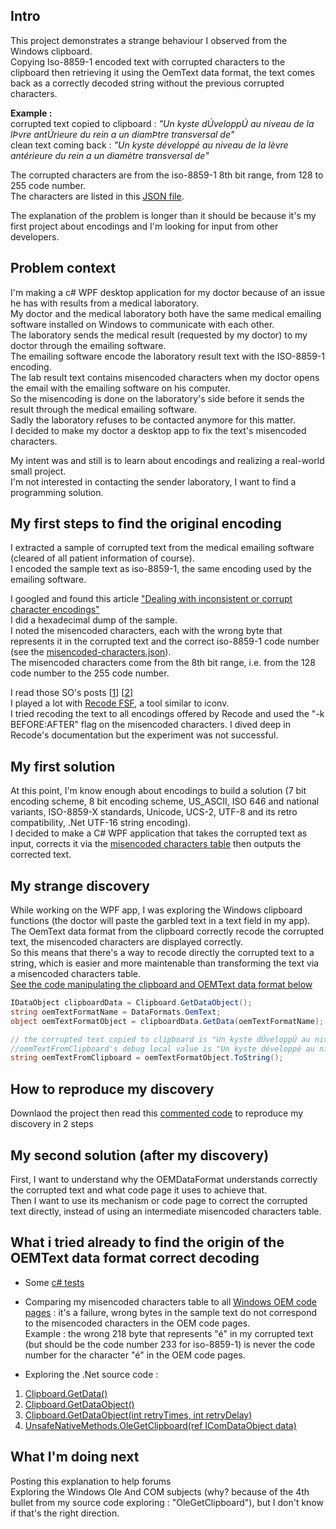 
## Intro

This project demonstrates a strange behaviour I observed from the Windows clipboard.  
Copying Iso-8859-1 encoded text with corrupted characters to the clipboard then retrieving it using the OemText data format, the text comes back as a correctly decoded string without the previous corrupted characters.  

**Example :**  
corrupted text copied to clipboard : *"Un kyste dÚveloppÚ au niveau de la lÞvre antÚrieure du rein a un diamÞtre transversal de"*  
clean text coming back : *"Un kyste développé au niveau de la lèvre antérieure du rein a un diamètre transversal de"*  

The corrupted characters are from the iso-8859-1 8th bit range, from 128 to 255 code number.  
The characters are listed in this [JSON file](https://github.com/raoles/clipboard-recoding/blob/master/clipboard-wpf/misencoded-characters.json).

The explanation of the problem is longer than it should be because it's my first project about encodings and I'm looking for input from other developers.  

## Problem context

I'm making a c# WPF desktop application for my doctor because of an issue he has with results from a medical laboratory.  
My doctor and the medical laboratory both have the same medical emailing software installed on Windows to communicate with each other.  
The laboratory sends the medical result (requested by my doctor) to my doctor through the emailing software.  
The emailing software encode the laboratory result text with the ISO-8859-1 encoding.  
The lab result text contains misencoded characters when my doctor opens the email with the emailing software on his computer.  
So the misencoding is done on the laboratory's side before it sends the result through the medical emailing software.  
Sadly the laboratory refuses to be contacted anymore for this matter.  
I decided to make my doctor a desktop app to fix the text's misencoded characters.  

My intent was and still is to learn about encodings and realizing a real-world small project.  
I'm not interested in contacting the sender laboratory, I want to find a programming solution.  

## My first steps to find the original encoding

I extracted a sample of corrupted text from the medical emailing software (cleared of all patient information of course).  
I encoded the sample text as iso-8859-1, the same encoding used by the emailing software.  

I googled and found this article ["Dealing with inconsistent or corrupt character encodings"](http://www.martinaulbach.net/linux/command-line-magic/41-dealing-with-inconsistent-or-corrupt-character-encodings)  
I did a hexadecimal dump of the sample.  
I noted the misencoded characters, each with the wrong byte that represents it in the corrupted text and the correct iso-8859-1 code number (see the [misencoded-characters.json](https://github.com/raoles/clipboard-recoding/blob/master/clipboard-wpf/misencoded-characters.json)).  
The misencoded characters come from the 8th bit range, i.e. from the 128 code number to the 255 code number.  

I read those SO's posts [[1](http://stackoverflow.com/questions/132318/how-do-i-correct-the-character-encoding-of-a-file)] [[2](http://stackoverflow.com/questions/64860/best-way-to-convert-text-files-between-character-sets)]  
I played a lot with [Recode FSF](https://directory.fsf.org/wiki/Recode), a tool similar to iconv.  
I tried recoding the text to all encodings offered by Recode and used the "-k BEFORE:AFTER" flag on the misencoded characters.
I dived deep in Recode's documentation but the experiment was not successful.  

## My first solution

At this point, I'm know enough about encodings to build a solution (7 bit encoding scheme, 8 bit encoding scheme, US_ASCII, ISO 646 and national variants, ISO-8859-X standards, Unicode, UCS-2, UTF-8 and its retro compatibility, .Net UTF-16 string encoding).  
I decided to make a C# WPF application that takes the corrupted text as input, corrects it via the [misencoded characters table](https://github.com/raoles/clipboard-recoding/blob/master/clipboard-wpf/misencoded-characters.json) then outputs the corrected text.  


## My strange discovery
While working on the WPF app, I was exploring the Windows clipboard functions (the doctor will paste the garbled text in a text field in my app).  
The OemText data format from the clipboard correctly recode the corrupted text, the misencoded characters are displayed correctly.  
So this means that there's a way to recode directly the corrupted text to a string, which is easier and more maintenable than transforming the text via a misencoded characters table.  
[See the code manipulating the clipboard and OEMText data format below](https://github.com/raoles/clipboard-recoding/blob/master/clipboard-wpf/MainWindow.xaml.cs#L50)  

```c#
IDataObject clipboardData = Clipboard.GetDataObject();
string oemTextFormatName = DataFormats.OemText;
object oemTextFormatObject = clipboardData.GetData(oemTextFormatName);

// the corrupted text copied to clipboard is "Un kyste dÚveloppÚ au niveau de la lÞvre antÚrieure du rein a un diamÞtre transversal de" from the sample.txt
//oemTextFromClipboard's debug local value is "Un kyste développé au niveau de la lèvre antérieure du rein a un diamètre transversal de", the text correctly decoded
string oemTextFromClipboard = oemTextFormatObject.ToString();

```



## How to reproduce my discovery

Downlaod the project then read this [commented code](https://github.com/raoles/clipboard-recoding/blob/master/clipboard-wpf/MainWindow.xaml.cs#L37) to reproduce my discovery in 2 steps  

## My second solution (after my discovery)

First, I want to understand why the OEMDataFormat understands correctly the corrupted text and what code page it uses to achieve that.  
Then I want to use its mechanism or code page to correct the corrupted text directly, instead of using an intermediate misencoded characters table.  

## What i tried already to find the origin of the OEMText data format correct decoding

* Some [c# tests](https://github.com/raoles/clipboard-recoding/blob/master/clipboard-wpf/MainWindow.xaml.cs#L64)
* Comparing my misencoded characters table to all [Windows OEM code pages](http://www.aivosto.com/vbtips/charsets-codepages-dos.html#codepage863) : it's a failure, wrong bytes in the sample text do not correspond to the misencoded characters in the OEM code pages.  
Example : the wrong 218 byte that represents "é" in my corrupted text (but should be the code number 233 for iso-8859-1) is never the code number for the character "é" in the OEM code pages.  

* Exploring the .Net source code :  
1. [Clipboard.GetData()](https://referencesource.microsoft.com/#System.Windows.Forms/winforms/Managed/System/WinForms/Clipboard.cs,cd4ae5de51327684) 
2. [Clipboard.GetDataObject()](https://referencesource.microsoft.com/#System.Windows.Forms/winforms/Managed/System/WinForms/Clipboard.cs,cd4ae5de51327684)
3. [Clipboard.GetDataObject(int retryTimes, int retryDelay)](https://referencesource.microsoft.com/#System.Windows.Forms/winforms/Managed/System/WinForms/Clipboard.cs,f4f3734655d33a95,references)
4. [UnsafeNativeMethods.OleGetClipboard(ref IComDataObject data)](https://referencesource.microsoft.com/#System.Windows.Forms/winforms/Managed/System/WinForms/UnsafeNativeMethods.cs,e953edbf1bc55d0c)

## What I'm doing next

Posting this explanation to help forums  
Exploring the Windows Ole And COM subjects (why? because of the 4th bullet from my source code exploring : "OleGetClipboard"), but I don't know if that's the right direction.  





